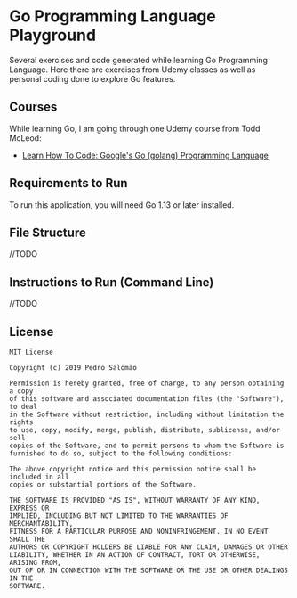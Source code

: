 # Go Programming Language Playground

Several exercises and code generated while learning Go Programming Language.
Here there are exercises from Udemy classes as well as personal coding done to explore Go features.

Courses
-----

While learning Go, I am going through one Udemy course from Todd McLeod:
 * [Learn How To Code: Google's Go (golang) Programming Language](https://www.udemy.com/course/learn-how-to-code/)

Requirements to Run
-----

To run this application, you will need Go 1.13 or later installed.

File Structure
---------

//TODO

Instructions to Run (Command Line)
---------

//TODO

License
-------

    MIT License

    Copyright (c) 2019 Pedro Salomão

    Permission is hereby granted, free of charge, to any person obtaining a copy
    of this software and associated documentation files (the "Software"), to deal
    in the Software without restriction, including without limitation the rights
    to use, copy, modify, merge, publish, distribute, sublicense, and/or sell
    copies of the Software, and to permit persons to whom the Software is
    furnished to do so, subject to the following conditions:

    The above copyright notice and this permission notice shall be included in all
    copies or substantial portions of the Software.

    THE SOFTWARE IS PROVIDED "AS IS", WITHOUT WARRANTY OF ANY KIND, EXPRESS OR
    IMPLIED, INCLUDING BUT NOT LIMITED TO THE WARRANTIES OF MERCHANTABILITY,
    FITNESS FOR A PARTICULAR PURPOSE AND NONINFRINGEMENT. IN NO EVENT SHALL THE
    AUTHORS OR COPYRIGHT HOLDERS BE LIABLE FOR ANY CLAIM, DAMAGES OR OTHER
    LIABILITY, WHETHER IN AN ACTION OF CONTRACT, TORT OR OTHERWISE, ARISING FROM,
    OUT OF OR IN CONNECTION WITH THE SOFTWARE OR THE USE OR OTHER DEALINGS IN THE
    SOFTWARE.
